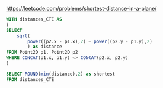 
https://leetcode.com/problems/shortest-distance-in-a-plane/

```sql
WITH distances_CTE AS
(
SELECT 
    sqrt(
        power((p2.x - p1.x),2) + power((p2.y - p1.y),2)
        ) as distance 
FROM Point2D p1, Point2D p2 
WHERE CONCAT(p1.x, p1.y) <> CONCAT(p2.x, p2.y)
)

SELECT ROUND(min(distance),2) as shortest
FROM distances_CTE

```
